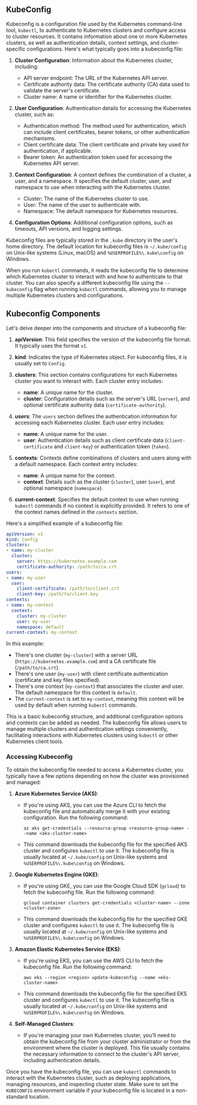 ## KubeConfig
Kubeconfig is a configuration file used by the Kubernetes command-line tool, `kubectl`, to authenticate to Kubernetes clusters and configure access to cluster resources. It contains information about one or more Kubernetes clusters, as well as authentication details, context settings, and cluster-specific configurations. Here's what typically goes into a kubeconfig file:

1. **Cluster Configuration**: Information about the Kubernetes cluster, including:
   - API server endpoint: The URL of the Kubernetes API server.
   - Certificate authority data: The certificate authority (CA) data used to validate the server's certificate.
   - Cluster name: A name or identifier for the Kubernetes cluster.

2. **User Configuration**: Authentication details for accessing the Kubernetes cluster, such as:
   - Authentication method: The method used for authentication, which can include client certificates, bearer tokens, or other authentication mechanisms.
   - Client certificate data: The client certificate and private key used for authentication, if applicable.
   - Bearer token: An authentication token used for accessing the Kubernetes API server.

3. **Context Configuration**: A context defines the combination of a cluster, a user, and a namespace. It specifies the default cluster, user, and namespace to use when interacting with the Kubernetes cluster.
   - Cluster: The name of the Kubernetes cluster to use.
   - User: The name of the user to authenticate with.
   - Namespace: The default namespace for Kubernetes resources.

4. **Configuration Options**: Additional configuration options, such as timeouts, API versions, and logging settings.

Kubeconfig files are typically stored in the `.kube` directory in the user's home directory. The default location for kubeconfig files is `~/.kube/config` on Unix-like systems (Linux, macOS) and `%USERPROFILE%\.kube\config` on Windows.

When you run `kubectl` commands, it reads the kubeconfig file to determine which Kubernetes cluster to interact with and how to authenticate to that cluster. You can also specify a different kubeconfig file using the `--kubeconfig` flag when running `kubectl` commands, allowing you to manage multiple Kubernetes clusters and configurations.


## Kubeconfig Components
Let's delve deeper into the components and structure of a kubeconfig file:

1. **apiVersion**: This field specifies the version of the kubeconfig file format. It typically uses the format `v1`.

2. **kind**: Indicates the type of Kubernetes object. For kubeconfig files, it is usually set to `Config`.

3. **clusters**: This section contains configurations for each Kubernetes cluster you want to interact with. Each cluster entry includes:
   - **name**: A unique name for the cluster.
   - **cluster**: Configuration details such as the server's URL (`server`), and optional certificate authority data (`certificate-authority`).

4. **users**: The `users` section defines the authentication information for accessing each Kubernetes cluster. Each user entry includes:
   - **name**: A unique name for the user.
   - **user**: Authentication details such as client certificate data (`client-certificate` and `client-key`) or authentication token (`token`).

5. **contexts**: Contexts define combinations of clusters and users along with a default namespace. Each context entry includes:
   - **name**: A unique name for the context.
   - **context**: Details such as the cluster (`cluster`), user (`user`), and optional namespace (`namespace`).

6. **current-context**: Specifies the default context to use when running `kubectl` commands if no context is explicitly provided. It refers to one of the context names defined in the `contexts` section.

Here's a simplified example of a kubeconfig file:

```yaml
apiVersion: v1
kind: Config
clusters:
- name: my-cluster
  cluster:
    server: https://kubernetes.example.com
    certificate-authority: /path/to/ca.crt
users:
- name: my-user
  user:
    client-certificate: /path/to/client.crt
    client-key: /path/to/client.key
contexts:
- name: my-context
  context:
    cluster: my-cluster
    user: my-user
    namespace: default
current-context: my-context
```

In this example:
- There's one cluster (`my-cluster`) with a server URL (`https://kubernetes.example.com`) and a CA certificate file (`/path/to/ca.crt`).
- There's one user (`my-user`) with client certificate authentication (certificate and key files specified).
- There's one context (`my-context`) that associates the cluster and user. The default namespace for this context is `default`.
- The `current-context` is set to `my-context`, meaning this context will be used by default when running `kubectl` commands.

This is a basic kubeconfig structure, and additional configuration options and contexts can be added as needed. The kubeconfig file allows users to manage multiple clusters and authentication settings conveniently, facilitating interactions with Kubernetes clusters using `kubectl` or other Kubernetes client tools.


### Accessing Kubeconfig
To obtain the kubeconfig file needed to access a Kubernetes cluster, you typically have a few options depending on how the cluster was provisioned and managed:

1. **Azure Kubernetes Service (AKS)**:
   - If you're using AKS, you can use the Azure CLI to fetch the kubeconfig file and automatically merge it with your existing configuration. Run the following command:
     ```
     az aks get-credentials --resource-group <resource-group-name> --name <aks-cluster-name>
     ```
   - This command downloads the kubeconfig file for the specified AKS cluster and configures `kubectl` to use it. The kubeconfig file is usually located at `~/.kube/config` on Unix-like systems and `%USERPROFILE%\.kube\config` on Windows.

2. **Google Kubernetes Engine (GKE)**:
   - If you're using GKE, you can use the Google Cloud SDK (`gcloud`) to fetch the kubeconfig file. Run the following command:
     ```
     gcloud container clusters get-credentials <cluster-name> --zone <cluster-zone>
     ```
   - This command downloads the kubeconfig file for the specified GKE cluster and configures `kubectl` to use it. The kubeconfig file is usually located at `~/.kube/config` on Unix-like systems and `%USERPROFILE%\.kube\config` on Windows.

3. **Amazon Elastic Kubernetes Service (EKS)**:
   - If you're using EKS, you can use the AWS CLI to fetch the kubeconfig file. Run the following command:
     ```
     aws eks --region <region> update-kubeconfig --name <eks-cluster-name>
     ```
   - This command downloads the kubeconfig file for the specified EKS cluster and configures `kubectl` to use it. The kubeconfig file is usually located at `~/.kube/config` on Unix-like systems and `%USERPROFILE%\.kube\config` on Windows.

4. **Self-Managed Clusters**:
   - If you're managing your own Kubernetes cluster, you'll need to obtain the kubeconfig file from your cluster administrator or from the environment where the cluster is deployed. This file usually contains the necessary information to connect to the cluster's API server, including authentication details.

Once you have the kubeconfig file, you can use `kubectl` commands to interact with the Kubernetes cluster, such as deploying applications, managing resources, and inspecting cluster state. Make sure to set the `KUBECONFIG` environment variable if your kubeconfig file is located in a non-standard location.